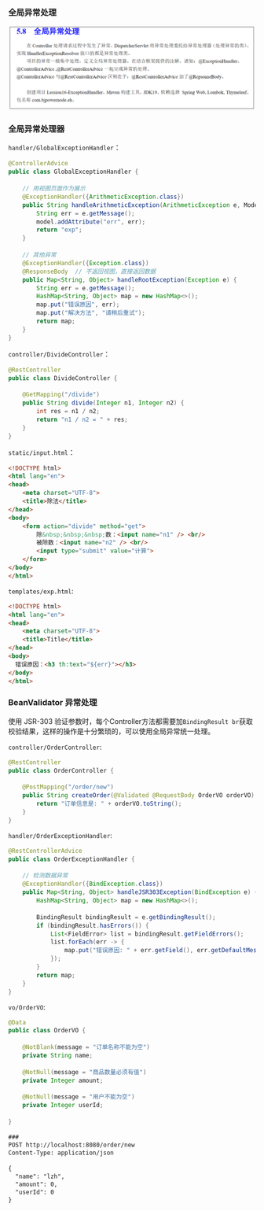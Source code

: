 ### 全局异常处理

![image-20230502210219748](./pic/image-20230502210219748.png)

### 全局异常处理器

`handler/GlobalExceptionHandler`：

```java
@ControllerAdvice
public class GlobalExceptionHandler {

    // 用视图页面作为展示
    @ExceptionHandler({ArithmeticException.class})
    public String handleArithmeticException(ArithmeticException e, Model model) {
        String err = e.getMessage();
        model.addAttribute("err", err);
        return "exp";
    }

    // 其他异常
    @ExceptionHandler({Exception.class})
    @ResponseBody  // 不返回视图，直接返回数据
    public Map<String, Object> handleRootException(Exception e) {
        String err = e.getMessage();
        HashMap<String, Object> map = new HashMap<>();
        map.put("错误原因", err);
        map.put("解决方法", "请稍后重试");
        return map;
    }
}
```

`controller/DivideController`：

```java
@RestController
public class DivideController {

    @GetMapping("/divide")
    public String divide(Integer n1, Integer n2) {
        int res = n1 / n2;
        return "n1 / n2 = " + res;
    }
}
```

`static/input.html`：

```html
<!DOCTYPE html>
<html lang="en">
<head>
    <meta charset="UTF-8">
    <title>除法</title>
</head>
<body>
    <form action="divide" method="get">
        除&nbsp;&nbsp;&nbsp;数：<input name="n1" /> <br/>
        被除数：<input name="n2" /> <br/>
        <input type="submit" value="计算">
    </form>
</body>
</html>
```

`templates/exp.html`:

```html
<!DOCTYPE html>
<html lang="en">
<head>
    <meta charset="UTF-8">
    <title>Title</title>
</head>
<body>
  错误原因：<h3 th:text="${err}"></h3>
</body>
</html>
```

### BeanValidator 异常处理

使用 JSR-303 验证参数时，每个Controller方法都需要加`BindingResult br`获取校验结果，这样的操作是十分繁琐的，可以使用全局异常统一处理。

`controller/OrderController`:

```java
@RestController
public class OrderController {

    @PostMapping("/order/new")
    public String createOrder(@Validated @RequestBody OrderVO orderVO) {
        return "订单信息是: " + orderVO.toString();
    }
}
```

`handler/OrderExceptionHandler`:

```java
@RestControllerAdvice
public class OrderExceptionHandler {

    // 检测数据异常
    @ExceptionHandler({BindException.class})
    public Map<String, Object> handleJSR303Exception(BindException e) {
        HashMap<String, Object> map = new HashMap<>();

        BindingResult bindingResult = e.getBindingResult();
        if (bindingResult.hasErrors()) {
            List<FieldError> list = bindingResult.getFieldErrors();
            list.forEach(err -> {
                map.put("错误原因: " + err.getField(), err.getDefaultMessage());
            });
        }
        return map;
    }
}
```

`vo/OrderVO`:

```java
@Data
public class OrderVO {

    @NotBlank(message = "订单名称不能为空")
    private String name;

    @NotNull(message = "商品数量必须有值")
    private Integer amount;

    @NotNull(message = "用户不能为空")
    private Integer userId;

}
```

```http
###
POST http://localhost:8080/order/new
Content-Type: application/json

{
  "name": "lzh",
  "amount": 0,
  "userId": 0
}
```